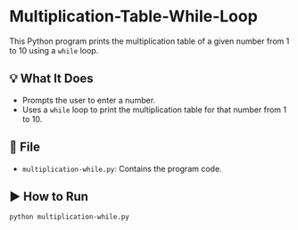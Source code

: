 # Multiplication-Table-While-Loop

This Python program prints the multiplication table of a given number from 1 to 10 using a `while` loop.

## 💡 What It Does

- Prompts the user to enter a number.
- Uses a `while` loop to print the multiplication table for that number from 1 to 10.

## 📁 File

- `multiplication-while.py`: Contains the program code.

## ▶️ How to Run

```bash
python multiplication-while.py
